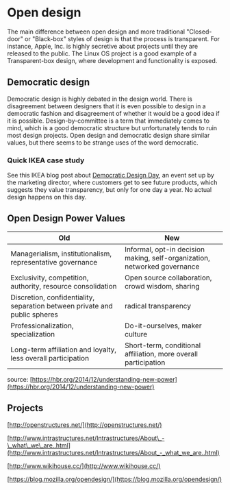 # Open design

The main difference between open design and more traditional "Closed-door" or "Black-box" styles of design is that the process is transparent. For instance, Apple, Inc. is highly secretive about projects until they are released to the public. The Linux OS project is a good example of a Transparent-box design, where development and functionality is exposed.

## Democratic design

Democratic design is highly debated in the design world. There is disagreement between designers that it is even possible to design in a democratic fashion and disagreement of whether it would be a good idea if it is possible. Design-by-committee is a term that immediately comes to mind, which is a good democratic structure but unfortunately tends to ruin most design projects. Open design and democratic design share similar values, but there seems to be strange uses of the word democratic.

### Quick IKEA case study

See this IKEA blog post about [Democratic Design Day](http://ouryear.ikea.com/2015/design/a-day-dedicated-to-democratic-design/), an event set up by the marketing director, where customers get to see future products, which suggests they value transparency, but only for one day a year. No actual design happens on this day.

## Open Design Power Values

| Old | New |
| --- | --- |
| Managerialism, institutionalism, representative governance | Informal, opt-in decision making, self-organization, networked governance |
| Exclusivity, competition, authority, resource consolidation | Open source collaboration, crowd wisdom, sharing |
| Discretion, confidentiality, separation between private and public spheres | radical transparency |
| Professionalization, specialization | Do-it-ourselves, maker culture |
| Long-term affiliation and loyalty, less overall participation | Short-term, conditional affiliation, more overall participation |

source: [https://hbr.org/2014/12/understanding-new-power](https://hbr.org/2014/12/understanding-new-power)

## Projects

[http://openstructures.net/](http://openstructures.net/)

[http://www.intrastructures.net/Intrastructures/About\_-\_what\_we\_are..html](http://www.intrastructures.net/Intrastructures/About_-_what_we_are..html)

[http://www.wikihouse.cc/](http://www.wikihouse.cc/)

[https://blog.mozilla.org/opendesign/](https://blog.mozilla.org/opendesign/)

